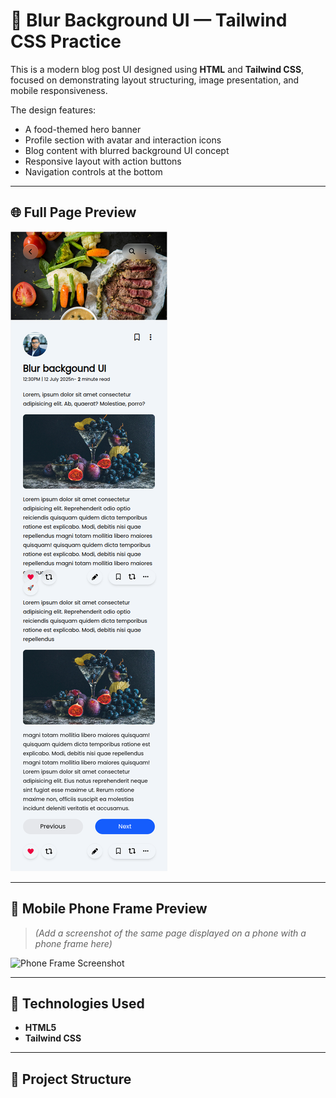 # 📱 Blur Background UI — Tailwind CSS Practice

This is a modern blog post UI designed using **HTML** and **Tailwind CSS**, focused on demonstrating layout structuring, image presentation, and mobile responsiveness.

The design features:
- A food-themed hero banner
- Profile section with avatar and interaction icons
- Blog content with blurred background UI concept
- Responsive layout with action buttons
- Navigation controls at the bottom

---

## 🌐 Full Page Preview

![Webpage Screenshot](./assets/Screenshots/Tailwind-Intellisense-07-23-2025_06_51_PM.png)

---

## 📱 Mobile Phone Frame Preview

> _(Add a screenshot of the same page displayed on a phone with a phone frame here)_

![Phone Frame Screenshot](./your-image-path/phone-frame-screenshot.png)

---

## 🚀 Technologies Used

- **HTML5**
- **Tailwind CSS**

---

## 📂 Project Structure

